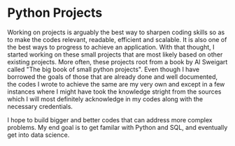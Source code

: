 # Python Projects
Working on projects is arguably the best way to sharpen coding skills so as to make the codes
relevant, readable, efficient and scalable. It is also one of the best ways to progress to achieve
an application. With that thought, I started working on these small projects that are most likely 
based on other existing projects. More often, these projects root from a book by Al Sweigart called
"The big book of small python projects". Even though I have borrowed the goals of those that are already
done and well documented, the codes I wrote to achieve the same are my very own and except in a few 
instances where I might have took the knowledge stright from the sources which I will most definitely 
acknowledge in my codes along with the necessary credentials. 

I hope to build bigger and better codes that can address more complex problems.
My end goal is to get familar with Python and SQL, and eventually get into data science.
